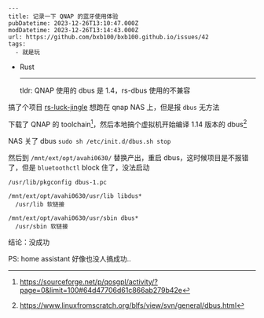     ---
    title: 记录一下 QNAP 的蓝牙使用体验
    pubDatetime: 2023-12-26T13:10:47.000Z
    modDatetime: 2023-12-26T13:14:43.000Z
    url: https://github.com/bxb100/bxb100.github.io/issues/42
    tags:
      - 就是玩

- Rust

  ***

  tldr: QNAP 使用的 dbus 是 1.4，rs-dbus 使用的不兼容

搞了个项目 [rs-luck-jingle](https://github.com/bxb100/rs-luck-jingle) 想跑在 qnap NAS 上，但是报 `dbus` 无方法

下载了 QNAP 的 toolchain[^1]，然后本地搞个虚拟机开始编译 1.14 版本的 dbus[^2]

NAS 关了 dbus `sudo sh /etc/init.d/dbus.sh stop`

然后到 `/mnt/ext/opt/avahi0630/` 替换产出，重启 dbus，这时候项目是不报错了，但是 `bluetoothctl` block 住了，没法启动

```
/usr/lib/pkgconfig dbus-1.pc

/mnt/ext/opt/avahi0630/usr/lib libdus*
  /usr/lib 软链接

/mnt/ext/opt/avahi0630/usr/sbin dbus*
  /usr/sbin 软链接
```

结论：没成功

PS: home assistant 好像也没人搞成功..

[^1]: https://sourceforge.net/p/qosgpl/activity/?page=0&limit=100#64d47706d61c866ab279b42e
[^2]: https://www.linuxfromscratch.org/blfs/view/svn/general/dbus.html
